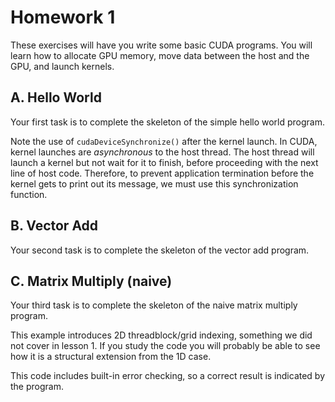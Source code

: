 # Homework 1

These exercises will have you write some basic CUDA programs. You will learn how to allocate GPU memory, move data between the host and the GPU, and launch kernels.

## **A. Hello World**

Your first task is to complete the skeleton of the simple hello world program. 

Note the use of `cudaDeviceSynchronize()` after the kernel launch. In CUDA, kernel launches are *asynchronous* to the host thread. The host thread will launch a kernel but not wait for it to finish, before proceeding with the next line of host code. Therefore, to prevent application termination before the kernel gets to print out its message, we must use this synchronization function.

## **B. Vector Add**

Your second task is to complete the skeleton of the vector add program.

## **C. Matrix Multiply (naive)**

Your third task is to complete the skeleton of the naive matrix multiply program. 

This example introduces 2D threadblock/grid indexing, something we did not cover in lesson 1. If you study the code you will probably be able to see how it is a structural extension from the 1D case.

This code includes built-in error checking, so a correct result is indicated by the program.
